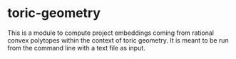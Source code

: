 toric-geometry
==============

This is a module to compute project embeddings coming from rational convex
polytopes within the context of toric geometry. It is meant to be run from the
command line with a text file as input.
